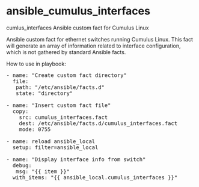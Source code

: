 # ansible_cumulus_interfaces
cumlus_interfaces Ansible custom fact for Cumulus Linux

Ansible custom fact for ethernet switches running Cumulus Linux. This fact will generate an array of information related to interface configuration, which is not gathered by standard Ansible facts.

How to use in playbook:

<pre>
- name: "Create custom fact directory"
  file:
   path: "/etc/ansible/facts.d"
   state: "directory"

- name: "Insert custom fact file"
  copy:
    src: cumulus_interfaces.fact
    dest: /etc/ansible/facts.d/cumulus_interfaces.fact
    mode: 0755
    
- name: reload ansible_local
  setup: filter=ansible_local
  
- name: "Display interface info from switch"
  debug:
   msg: "{{ item }}"
  with_items: "{{ ansible_local.cumulus_interfaces }}"

</pre>
